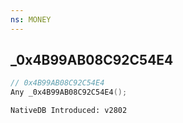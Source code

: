 ```yaml
---
ns: MONEY 
---
```


## _0x4B99AB08C92C54E4

```c
// 0x4B99AB08C92C54E4 
Any _0x4B99AB08C92C54E4();
```

```
NativeDB Introduced: v2802
```


